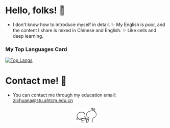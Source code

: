 # Hello, folks! 👋
- I don't know how to introduce myself in detail.
✨ My English is poor, and the content I share is mixed in Chinese and English.
✨ Like cells and deep learning.

### My Top Languages Card  
[![Top Langs](https://github-readme-stats.vercel.app/api/top-langs/?username=zichuana&layout=compact&theme=dark)](https://github.com/Zichuana/github-readme-stats)

# Contact me! 📧
- You can contact me through my education email: zichuana@stu.ahtcm.edu.cn

<div align=center>
<img src="https://github.com/Zichuana/Zichuana/blob/main/2.gif" width="XXX" height="XXX" />
</div>

<!---
Zichuana/Zichuana is a ✨ special ✨ repository because its `README.md` (this file) appears on your GitHub profile.
You can click the Preview link to take a look at your changes.
--->
